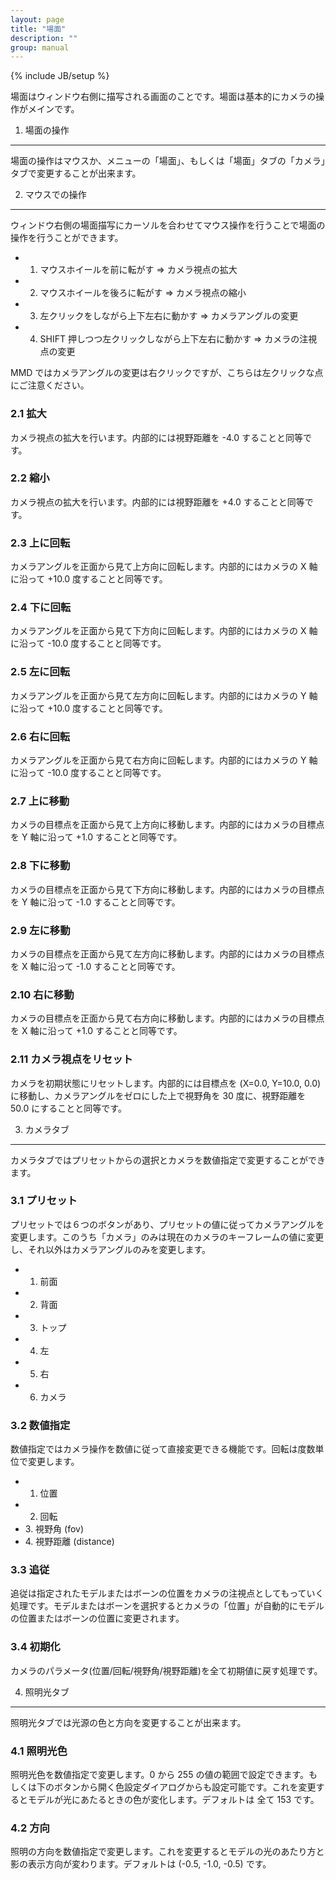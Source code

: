 ```yaml
---
layout: page
title: "場面"
description: ""
group: manual
---
```

{% include JB/setup %}

場面はウィンドウ右側に描写される画面のことです。場面は基本的にカメラの操作がメインです。

1. 場面の操作
-------------

場面の操作はマウスか、メニューの「場面」、もしくは「場面」タブの「カメラ」タブで変更することが出来ます。

2. マウスでの操作
-----------------

ウィンドウ右側の場面描写にカーソルを合わせてマウス操作を行うことで場面の操作を行うことができます。

 * 1. マウスホイールを前に転がす => カメラ視点の拡大
 * 2. マウスホイールを後ろに転がす => カメラ視点の縮小
 * 3. 左クリックをしながら上下左右に動かす => カメラアングルの変更
 * 4. SHIFT 押しつつ左クリックしながら上下左右に動かす => カメラの注視点の変更

MMD ではカメラアングルの変更は右クリックですが、こちらは左クリックな点にご注意ください。

### 2.1 拡大

カメラ視点の拡大を行います。内部的には視野距離を -4.0 することと同等です。

### 2.2 縮小

カメラ視点の拡大を行います。内部的には視野距離を +4.0 することと同等です。

### 2.3 上に回転

カメラアングルを正面から見て上方向に回転します。内部的にはカメラの X 軸に沿って +10.0 度することと同等です。

### 2.4 下に回転

カメラアングルを正面から見て下方向に回転します。内部的にはカメラの X 軸に沿って -10.0 度することと同等です。

### 2.5 左に回転

カメラアングルを正面から見て左方向に回転します。内部的にはカメラの Y 軸に沿って +10.0 度することと同等です。

### 2.6 右に回転

カメラアングルを正面から見て右方向に回転します。内部的にはカメラの Y 軸に沿って -10.0 度することと同等です。

### 2.7 上に移動

カメラの目標点を正面から見て上方向に移動します。内部的にはカメラの目標点を Y 軸に沿って +1.0 することと同等です。

### 2.8 下に移動

カメラの目標点を正面から見て下方向に移動します。内部的にはカメラの目標点を Y 軸に沿って -1.0 することと同等です。

### 2.9 左に移動

カメラの目標点を正面から見て左方向に移動します。内部的にはカメラの目標点を X 軸に沿って -1.0 することと同等です。

### 2.10 右に移動

カメラの目標点を正面から見て右方向に移動します。内部的にはカメラの目標点を X 軸に沿って +1.0 することと同等です。

### 2.11 カメラ視点をリセット

カメラを初期状態にリセットします。内部的には目標点を (X=0.0, Y=10.0, 0.0) に移動し、カメラアングルをゼロにした上で視野角を 30 度に、視野距離を 50.0 にすることと同等です。

3. カメラタブ
--------------

カメラタブではプリセットからの選択とカメラを数値指定で変更することができます。

### 3.1 プリセット

プリセットでは６つのボタンがあり、プリセットの値に従ってカメラアングルを変更します。このうち「カメラ」のみは現在のカメラのキーフレームの値に変更し、それ以外はカメラアングルのみを変更します。

 * 1. 前面
 * 2. 背面
 * 3. トップ
 * 4. 左
 * 5. 右
 * 6. カメラ

### 3.2 数値指定

数値指定ではカメラ操作を数値に従って直接変更できる機能です。回転は度数単位で変更します。

 * 1. 位置
 * 2. 回転
 * 3\. 視野角 (fov)
 * 4\. 視野距離 (distance)

### 3.3 追従

追従は指定されたモデルまたはボーンの位置をカメラの注視点としてもっていく処理です。モデルまたはボーンを選択するとカメラの「位置」が自動的にモデルの位置またはボーンの位置に変更されます。

### 3.4 初期化

カメラのパラメータ(位置/回転/視野角/視野距離)を全て初期値に戻す処理です。

4. 照明光タブ
-------------

照明光タブでは光源の色と方向を変更することが出来ます。

### 4.1 照明光色

照明光色を数値指定で変更します。0 から 255 の値の範囲で設定できます。もしくは下のボタンから開く色設定ダイアログからも設定可能です。これを変更するとモデルが光にあたるときの色が変化します。デフォルトは 全て 153 です。

### 4.2 方向

照明の方向を数値指定で変更します。これを変更するとモデルの光のあたり方と影の表示方向が変わります。デフォルトは (-0.5, -1.0, -0.5) です。


